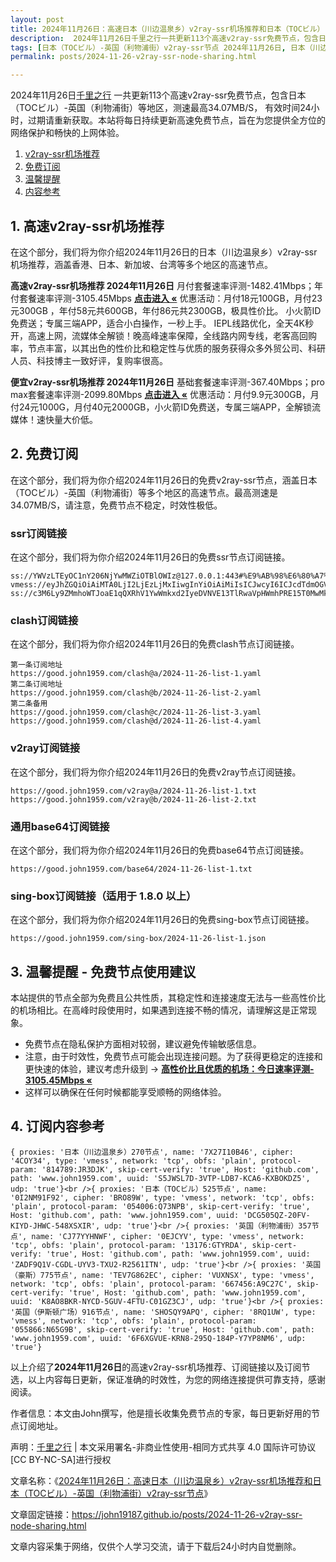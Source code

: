 ```yaml
---
layout: post
title: 2024年11月26日：高速日本（川边温泉乡）v2ray-ssr机场推荐和日本（TOCビル）-英国（利物浦街）v2ray-ssr节点
description:  2024年11月26日千里之行一共更新113个高速v2ray-ssr免费节点，包含日本（TOCビル）-英国（利物浦街）等地区，测速最高34.07MB/S， 有效时间24小时，过期请重新获取。本站将每日持续更新高速免费节点，旨在为您提供全方位的网络保护和畅快的上网体验
tags: [日本（TOCビル）-英国（利物浦街）v2ray-ssr节点 2024年11月26日, 日本（川边温泉乡）高速v2ray-ssrv2ray-ssr机场推荐 2024年11月26日]
permalink: posts/2024-11-26-v2ray-ssr-node-sharing.html

---
```



2024年11月26日[千里之行](https://john19187.github.io) 一共更新113个高速v2ray-ssr免费节点，包含日本（TOCビル）-英国（利物浦街）等地区，测速最高34.07MB/S， 有效时间24小时，过期请重新获取。本站将每日持续更新高速免费节点，旨在为您提供全方位的网络保护和畅快的上网体验。

1. [v2ray-ssr机场推荐](#1-高速v2ray-ssr机场推荐)
2. [免费订阅](#2-免费订阅)
3. [温馨提醒](#3-温馨提醒---免费节点使用建议)
4. [内容参考](#4-订阅内容参考)

## 1. 高速v2ray-ssr机场推荐

在这个部分，我们将为你介绍2024年11月26日的日本（川边温泉乡）v2ray-ssr机场推荐，涵盖香港、日本、新加坡、台湾等多个地区的高速节点。

<div class="good cat1"><strong>高速v2ray-ssr机场推荐 2024年11月26日</strong> 月付套餐速率评测-1482.41Mbps；年付套餐速率评测-3105.45Mbps <strong><a href="https://good.john1959.com/lepl/2024-11-26" target="_blank">点击进入 «</a></strong> 优惠活动：月付18元100GB，月付23元300GB ，年付58元共600GB，年付86元共2300GB，极具性价比。 小火箭ID免费送；专属三端APP，适合小白操作，一秒上手。 IEPL线路优化，全天4K秒开，高速上网，流媒体全解锁！晚高峰速率保障，全线路内网专线，老客高回购率，节点丰富，以其出色的性价比和稳定性与优质的服务获得众多外贸公司、科研人员、科技博主一致好评，复购率很高。</div><div class="good cat2">

<strong>便宜v2ray-ssr机场推荐 2024年11月26日</strong> 基础套餐速率评测-367.40Mbps；pro max套餐速率评测-2099.80Mbps <strong><a href="https://good.john1959.com/cheap/2024-11-26" target="_blank">点击进入 «</a></strong> 优惠活动：月付9.9元300GB，月付24元1000G，月付40元2000GB，小火箭ID免费送，专属三端APP，全解锁流媒体！速快量大价低。</div>

## 2. 免费订阅

在这个部分，我们将为你介绍2024年11月26日的免费v2ray-ssr节点，涵盖日本（TOCビル）-英国（利物浦街）等多个地区的高速节点。最高测速是34.07MB/S，请注意，免费节点不稳定，时效性极低。

### ssr订阅链接

在这个部分，我们将为你介绍2024年11月26日的免费ssr节点订阅链接。

```
ss://YWVzLTEyOC1nY206NjYwMWZiOTBlOWIz@127.0.0.1:443#%E9%AB%98%E6%80%A7%E4%BB%B7%E6%AF%94%E6%9C%BA%E5%9C%BA%3Ahttps%3A%2F%2Fkfyun.uk
vmess://eyJhZGQiOiAiMTA0LjI2LjEzLjMxIiwgInYiOiAiMiIsICJwcyI6ICJcdTdmOGVcdTU2ZmQgQ2xvdWRGbGFyZVx1ODI4Mlx1NzBiOSIsICJwb3J0IjogMjA4NiwgImlkIjogImU5ZTNjYzEzLWRiNDgtNGNjMS04YzI0LTc2MjY0MzlhNTMzOSIsICJhaWQiOiAiMCIsICJuZXQiOiAid3MiLCAidHlwZSI6ICIiLCAiaG9zdCI6ICJpcDEuMTc4OTAzNC54eXoiLCAicGF0aCI6ICJnaXRodWIuY29tL0FsdmluOTk5OSIsICJ0bHMiOiAiIn0=
ss://c3M6Ly9ZMmhoWTJoaE1qQXRhV1YwWmkxd2IyeDVNVE13TlRwaVpHWmhPRE15T0MwMk1ESm1MVFJoTm1VdFlqQXdaUzB6T1RObE5ESXhOV0kzTkdZ@free.2apzhfa:31115#9%7C%F0%9F%87%AF%F0%9F%87%B5%E6%97%A5%E6%9C%AC%2003%20%7C%201x%20JP
```

### clash订阅链接

在这个部分，我们将为你介绍2024年11月26日的免费clash节点订阅链接。

```
第一条订阅地址
https://good.john1959.com/clash@a/2024-11-26-list-1.yaml
第二条订阅地址
https://good.john1959.com/clash@b/2024-11-26-list-2.yaml
第二条备用
https://good.john1959.com/clash@c/2024-11-26-list-3.yaml
https://good.john1959.com/clash@d/2024-11-26-list-4.yaml
```

### v2ray订阅链接

在这个部分，我们将为你介绍2024年11月26日的免费v2ray节点订阅链接。

```
https://good.john1959.com/v2ray@a/2024-11-26-list-1.txt
https://good.john1959.com/v2ray@b/2024-11-26-list-2.txt
```

### 通用base64订阅链接

在这个部分，我们将为你介绍2024年11月26日的免费base64节点订阅链接。

```
https://good.john1959.com/base64/2024-11-26-list-1.txt
```

### sing-box订阅链接（适用于 1.8.0 以上）

在这个部分，我们将为你介绍2024年11月26日的免费sing-box节点订阅链接。

```
https://good.john1959.com/sing-box/2024-11-26-list-1.json
```

## 3. 温馨提醒 - 免费节点使用建议

本站提供的节点全部为免费且公共性质，其稳定性和连接速度无法与一些高性价比的机场相比。在高峰时段使用时，如果遇到连接不畅的情况，请理解这是正常现象。

- 免费节点在隐私保护方面相对较弱，建议避免传输敏感信息。
- 注意，由于时效性，免费节点可能会出现连接问题。为了获得更稳定的连接和更快速的体验，建议考虑升级到 → <strong>[高性价比且优质的机场：今日速率评测- 3105.45Mbps «](https://good.john1959.com/lepl/2024-11-26)</strong>
- 这样可以确保在任何时候都能享受顺畅的网络体验。

## 4. 订阅内容参考

```
{ proxies: '日本（川边温泉乡）270节点', name: '7X27I10B46', cipher: '4COY34', type: 'vmess', network: 'tcp', obfs: 'plain', protocol-param: '814789:JR3DJK', skip-cert-verify: 'true', Host: 'github.com', path: 'www.john1959.com', uuid: 'S5JWSL7D-3VTP-LDB7-KCA6-KXBOKDZ5', udp: 'true'}<br />{ proxies: '日本（TOCビル）525节点', name: '0I2NM91F92', cipher: 'BRO89W', type: 'vmess', network: 'tcp', obfs: 'plain', protocol-param: '054006:Q73NPB', skip-cert-verify: 'true', Host: 'github.com', path: 'www.john1959.com', uuid: 'DCG505QZ-20FV-KIYD-JHWC-548XSXIR', udp: 'true'}<br />{ proxies: '英国（利物浦街）357节点', name: 'CJ77YYHNWF', cipher: '0EJCYV', type: 'vmess', network: 'tcp', obfs: 'plain', protocol-param: '13176:GTYRDA', skip-cert-verify: 'true', Host: 'github.com', path: 'www.john1959.com', uuid: 'ZADF9Q1V-CGDL-UYV3-TXU2-R2561ITN', udp: 'true'}<br />{ proxies: '英国（豪斯）775节点', name: 'TEV7G862EC', cipher: 'VUXNSX', type: 'vmess', network: 'tcp', obfs: 'plain', protocol-param: '667456:A9C27C', skip-cert-verify: 'true', Host: 'github.com', path: 'www.john1959.com', uuid: 'K8AO8BKR-NYCD-5GUV-4FTU-C01GZ3CJ', udp: 'true'}<br />{ proxies: '英国（伊斯顿广场）916节点', name: 'SHOSQY9APQ', cipher: '8RQ1UW', type: 'vmess', network: 'tcp', obfs: 'plain', protocol-param: '055866:N65G9B', skip-cert-verify: 'true', Host: 'github.com', path: 'www.john1959.com', uuid: '6F6XGVUE-KRN8-295Q-184P-Y7YP8NM6', udp: 'true'}
```

以上介绍了<strong>2024年11月26日</strong>的高速v2ray-ssr机场推荐、订阅链接以及订阅节选，以上内容每日更新，保证准确的时效性，为您的网络连接提供可靠支持，感谢阅读。

作者信息：本文由John撰写，他是擅长收集免费节点的专家，每日更新好用的节点订阅地址。

声明：[千里之行](https://john19187.github.io) | 本文采用署名-非商业性使用-相同方式共享 4.0 国际许可协议[CC BY-NC-SA]进行授权

文章名称：《[2024年11月26日：高速日本（川边温泉乡）v2ray-ssr机场推荐和日本（TOCビル）-英国（利物浦街）v2ray-ssr节点](https://john19187.github.io/posts/2024-11-26-v2ray-ssr-node-sharing.html)》

文章固定链接：https://john19187.github.io/posts/2024-11-26-v2ray-ssr-node-sharing.html

文章内容采集于网络，仅供个人学习交流，请于下载后24小时内自觉删除。


